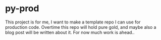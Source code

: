 py-prod
=======

This project is for me, I want to make a template repo I can use for
production code. Overtime this repo will hold pure gold, and maybe also
a blog post will be written about it. For now much work is ahead..

